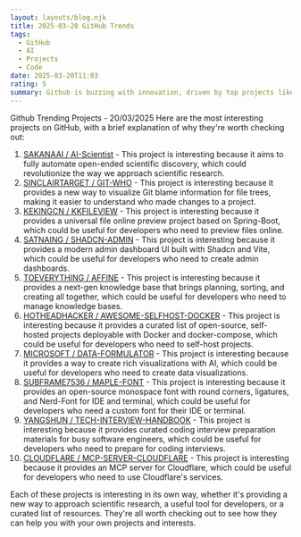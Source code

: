 ```yaml
---
layout: layouts/blog.njk
title: 2025-03-20 GitHub Trends
tags:
  - GitHub
  - AI
  - Projects
  - Code
date: 2025-03-20T11:03
rating: 5
summary: Github is buzzing with innovation, driven by top projects like **Revolutionizing Science**, **Git Visibility**, and **Universal File Preview**, which are automating scientific discovery, visualizing Git blame, and previewing files online, respectively, and other notable projects such as **Modern Admin Dashboards**, **Next-Gen Knowledge Base**, **Self-Hosted Projects**, **AI-Powered Visualizations**, **Custom Fonts**, **Interview Prep**, and **MCP Server**, all of which are leading the charge on Github, offering innovative solutions for scientific research, development tools, and more, and are worth exploring to boost your own projects and interests.
---
```

Github Trending Projects - 20/03/2025
Here are the most interesting projects on GitHub, with a brief explanation of why they're worth checking out:
1. [SAKANAAI / AI-Scientist](https://github.com/SakanaAI/AI-Scientist "The AI Scientist: Towards Fully Automated Open-Ended Scientific Discovery") - This project is interesting because it aims to fully automate open-ended scientific discovery, which could revolutionize the way we approach scientific research.
2. [SINCLAIRTARGET / GIT-WHO](https://github.com/sinclairtarget/git-who "Git blame for file trees") - This project is interesting because it provides a new way to visualize Git blame information for file trees, making it easier to understand who made changes to a project.
3. [KEKINGCN / KKFILEVIEW](https://github.com/kekingcn/kkFileView "Universal File Online Preview Project based on Spring-Boot") - This project is interesting because it provides a universal file online preview project based on Spring-Boot, which could be useful for developers who need to preview files online.
4. [SATNAING / SHADCN-ADMIN](https://github.com/satnaing/shadcn-admin "Admin Dashboard UI built with Shadcn and Vite") - This project is interesting because it provides a modern admin dashboard UI built with Shadcn and Vite, which could be useful for developers who need to create admin dashboards.
5. [TOEVERYTHING / AFFINE](https://github.com/toeverything/AFFiNE "Next-gen knowledge base that brings planning, sorting and creating all together") - This project is interesting because it provides a next-gen knowledge base that brings planning, sorting, and creating all together, which could be useful for developers who need to manage knowledge bases.
6. [HOTHEADHACKER / AWESOME-SELFHOST-DOCKER](https://github.com/hotheadhacker/awesome-selfhost-docker "Curated list of open-source, self-hosted projects deployable with Docker and docker-compose") - This project is interesting because it provides a curated list of open-source, self-hosted projects deployable with Docker and docker-compose, which could be useful for developers who need to self-host projects.
7. [MICROSOFT / DATA-FORMULATOR](https://github.com/microsoft/data-formulator "Create rich visualizations with AI") - This project is interesting because it provides a way to create rich visualizations with AI, which could be useful for developers who need to create data visualizations.
8. [SUBFRAME7536 / MAPLE-FONT](https://github.com/subframe7536/maple-font "Open source monospace font with round corner, ligatures and Nerd-Font for IDE and terminal") - This project is interesting because it provides an open-source monospace font with round corners, ligatures, and Nerd-Font for IDE and terminal, which could be useful for developers who need a custom font for their IDE or terminal.
9. [YANGSHUN / TECH-INTERVIEW-HANDBOOK](https://github.com/yangshun/tech-interview-handbook "Curated coding interview preparation materials for busy software engineers") - This project is interesting because it provides curated coding interview preparation materials for busy software engineers, which could be useful for developers who need to prepare for coding interviews.
10. [CLOUDFLARE / MCP-SERVER-CLOUDFLARE](https://github.com/cloudflare/mcp-server-cloudflare "MCP Server Cloudflare") - This project is interesting because it provides an MCP server for Cloudflare, which could be useful for developers who need to use Cloudflare's services.

Each of these projects is interesting in its own way, whether it's providing a new way to approach scientific research, a useful tool for developers, or a curated list of resources. They're all worth checking out to see how they can help you with your own projects and interests.



